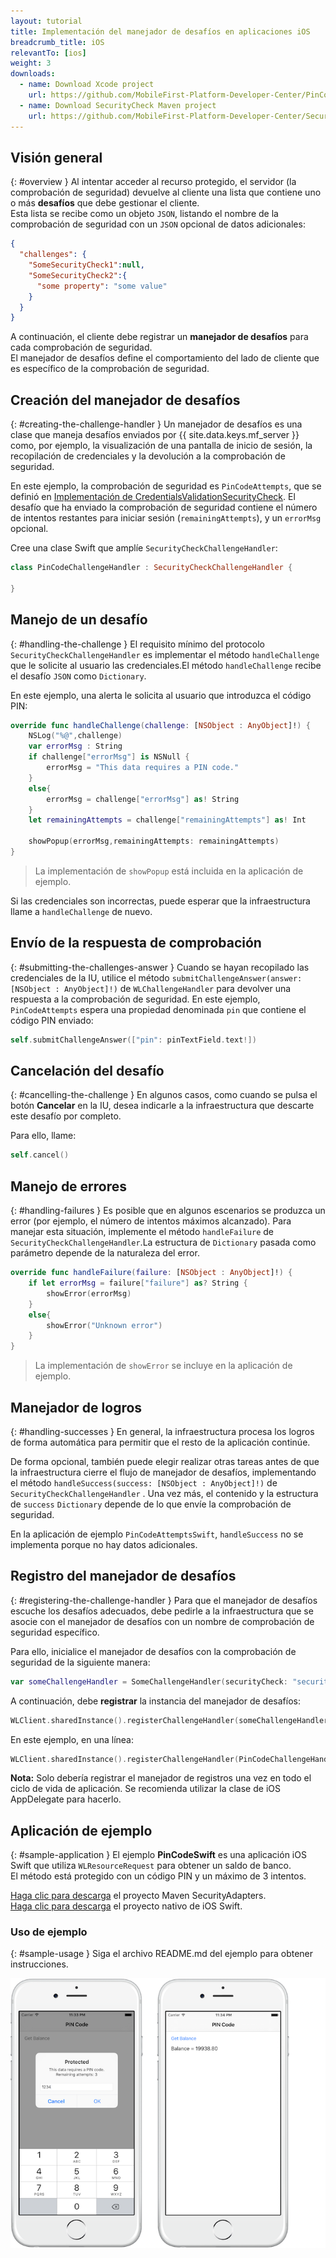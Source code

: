 ```yaml
---
layout: tutorial
title: Implementación del manejador de desafíos en aplicaciones iOS
breadcrumb_title: iOS
relevantTo: [ios]
weight: 3
downloads:
  - name: Download Xcode project
    url: https://github.com/MobileFirst-Platform-Developer-Center/PinCodeSwift/tree/release80
  - name: Download SecurityCheck Maven project
    url: https://github.com/MobileFirst-Platform-Developer-Center/SecurityCheckAdapters/tree/release80
---
```

<!-- NLS_CHARSET=UTF-8 -->
## Visión general
{: #overview }
Al intentar acceder al recurso protegido, el servidor (la comprobación de seguridad) devuelve al cliente una lista que contiene uno o más **desafíos** que debe gestionar el cliente.  
Esta lista se recibe como un objeto `JSON`, listando el nombre de la comprobación de seguridad con un `JSON` opcional de datos adicionales:

```json
{
  "challenges": {
    "SomeSecurityCheck1":null,
    "SomeSecurityCheck2":{
      "some property": "some value"
    }
  }
}
```

A continuación, el cliente debe registrar un **manejador de desafíos** para cada comprobación de seguridad.  
El manejador de desafíos define el comportamiento del lado de cliente que es específico de la comprobación de seguridad.

## Creación del manejador de desafíos
{: #creating-the-challenge-handler }
Un manejador de desafíos es una clase que maneja desafíos enviados por {{ site.data.keys.mf_server }} como, por ejemplo, la visualización de una pantalla de inicio de sesión, la recopilación de credenciales y la devolución a la comprobación de seguridad.

En este ejemplo, la comprobación de seguridad es `PinCodeAttempts`, que se definió en [Implementación de CredentialsValidationSecurityCheck](../security-check). El desafío que ha enviado la comprobación de seguridad contiene el número de intentos restantes para iniciar sesión (`remainingAttempts`), y un `errorMsg` opcional.

Cree una clase Swift que amplíe `SecurityCheckChallengeHandler`:

```swift
class PinCodeChallengeHandler : SecurityCheckChallengeHandler {

}
```

## Manejo de un desafío
{: #handling-the-challenge }
El requisito mínimo del protocolo `SecurityCheckChallengeHandler` es implementar el método `handleChallenge` que le solicite al usuario las credenciales.El método `handleChallenge` recibe el desafío `JSON` como `Dictionary`.

En este ejemplo, una alerta le solicita al usuario que introduzca el código PIN: 

```swift
override func handleChallenge(challenge: [NSObject : AnyObject]!) {
    NSLog("%@",challenge)
    var errorMsg : String
    if challenge["errorMsg"] is NSNull {
        errorMsg = "This data requires a PIN code."
    }
    else{
        errorMsg = challenge["errorMsg"] as! String
    }
    let remainingAttempts = challenge["remainingAttempts"] as! Int

    showPopup(errorMsg,remainingAttempts: remainingAttempts)
}
```

> La implementación de `showPopup` está incluida en la aplicación de ejemplo.

Si las credenciales son incorrectas, puede esperar que la infraestructura llame a `handleChallenge` de nuevo.

## Envío de la respuesta de comprobación
{: #submitting-the-challenges-answer }
Cuando se hayan recopilado las credenciales de la IU, utilice el método `submitChallengeAnswer(answer: [NSObject : AnyObject]!)` de `WLChallengeHandler` para devolver una respuesta a la comprobación de seguridad. En este ejemplo, `PinCodeAttempts` espera una propiedad denominada `pin` que contiene el código PIN enviado:

```swift
self.submitChallengeAnswer(["pin": pinTextField.text!])
```

## Cancelación del desafío
{: #cancelling-the-challenge }
En algunos casos, como cuando se pulsa el botón **Cancelar** en la IU, desea indicarle a la infraestructura que descarte este desafío por completo.

Para ello, llame: 

```swift
self.cancel()
```

## Manejo de errores
{: #handling-failures }
Es posible que en algunos escenarios se produzca un error (por ejemplo, el número de intentos máximos alcanzado). Para manejar esta situación, implemente el método `handleFailure` de `SecurityCheckChallengeHandler`.La estructura de `Dictionary` pasada como parámetro depende de la naturaleza del error.

```swift
override func handleFailure(failure: [NSObject : AnyObject]!) {
    if let errorMsg = failure["failure"] as? String {
        showError(errorMsg)
    }
    else{
        showError("Unknown error")
    }
}
```

> La implementación de `showError` se incluye en la aplicación de ejemplo.

## Manejador de logros
{: #handling-successes }
En general, la infraestructura procesa los logros de forma automática para permitir que el resto de la aplicación continúe.

De forma opcional, también puede elegir realizar otras tareas antes de que la infraestructura cierre el flujo de manejador de desafíos, implementando el método `handleSuccess(success: [NSObject : AnyObject]!)` de `SecurityCheckChallengeHandler` . Una vez más, el contenido y la estructura de `success` `Dictionary` depende de lo que envíe la comprobación de seguridad.

En la aplicación de ejemplo `PinCodeAttemptsSwift`, `handleSuccess` no se implementa porque no hay datos adicionales. 

## Registro del manejador de desafíos
{: #registering-the-challenge-handler }
Para que el manejador de desafíos escuche los desafíos adecuados, debe pedirle a la infraestructura que se asocie con el manejador de desafíos con un nombre de comprobación de seguridad específico.

Para ello, inicialice el manejador de desafíos con la comprobación de seguridad de la siguiente manera:

```swift
var someChallengeHandler = SomeChallengeHandler(securityCheck: "securityCheckName")
```

A continuación, debe **registrar** la instancia del manejador de desafíos:

```swift
WLClient.sharedInstance().registerChallengeHandler(someChallengeHandler)
```

En este ejemplo, en una línea:

```swift
WLClient.sharedInstance().registerChallengeHandler(PinCodeChallengeHandler(securityCheck: "PinCodeAttempts"))
```

**Nota:** Solo debería registrar el manejador de registros una vez en todo el ciclo de vida de aplicación. Se recomienda utilizar la clase de iOS AppDelegate para hacerlo. 

## Aplicación de ejemplo
{: #sample-application }
El ejemplo **PinCodeSwift** es una aplicación iOS Swift que utiliza `WLResourceRequest` para obtener un saldo de banco.  
El método está protegido con un código PIN y un máximo de 3 intentos.

[Haga clic para descarga](https://github.com/MobileFirst-Platform-Developer-Center/SecurityCheckAdapters/tree/release80) el proyecto Maven SecurityAdapters.  
[Haga clic para descarga](https://github.com/MobileFirst-Platform-Developer-Center/PinCodeSwift/tree/release80) el proyecto nativo de iOS Swift.

### Uso de ejemplo
{: #sample-usage }
Siga el archivo README.md del ejemplo para obtener instrucciones.

![Aplicación de ejemplo](sample-application.png)

